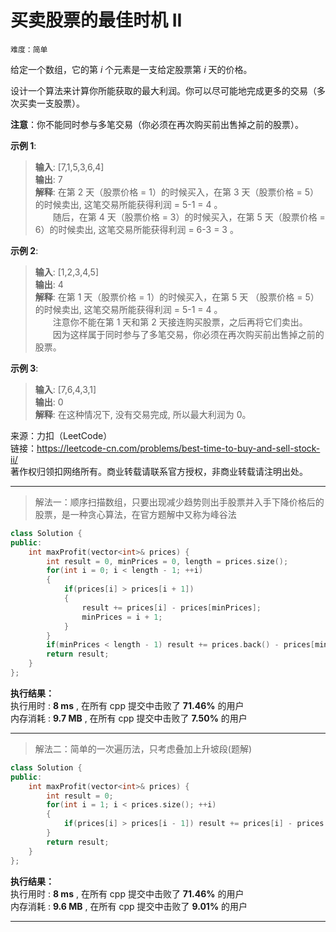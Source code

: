 # 买卖股票的最佳时机 II #  
`难度：简单` 

给定一个数组，它的第 *i* 个元素是一支给定股票第 *i* 天的价格。

设计一个算法来计算你所能获取的最大利润。你可以尽可能地完成更多的交易（多次买卖一支股票）。  

**注意**：你不能同时参与多笔交易（你必须在再次购买前出售掉之前的股票）。  

**示例 1**:  
>**输入**: [7,1,5,3,6,4]  
>**输出**: 7  
>**解释**: 在第 2 天（股票价格 = 1）的时候买入，在第 3 天（股票价格 = 5）的时候卖出, 这笔交易所能获得利润 = 5-1 = 4 。  
>&emsp;&emsp;随后，在第 4 天（股票价格 = 3）的时候买入，在第 5 天（股票价格 = 6）的时候卖出, 这笔交易所能获得利润 = 6-3 = 3 。  

**示例 2**:  
>**输入**: [1,2,3,4,5]  
>**输出**: 4  
>**解释**: 在第 1 天（股票价格 = 1）的时候买入，在第 5 天 （股票价格 = 5）的时候卖出, 这笔交易所能获得利润 = 5-1 = 4 。  
>&emsp;&emsp;注意你不能在第 1 天和第 2 天接连购买股票，之后再将它们卖出。  
>&emsp;&emsp;因为这样属于同时参与了多笔交易，你必须在再次购买前出售掉之前的股票。  

**示例 3**:  
>**输入**: [7,6,4,3,1]  
>**输出**: 0  
>**解释**: 在这种情况下, 没有交易完成, 所以最大利润为 0。  

来源：力扣（LeetCode）  
链接：https://leetcode-cn.com/problems/best-time-to-buy-and-sell-stock-ii/  
著作权归领扣网络所有。商业转载请联系官方授权，非商业转载请注明出处。  

---  
>解法一：顺序扫描数组，只要出现减少趋势则出手股票并入手下降价格后的股票，是一种贪心算法，在官方题解中又称为峰谷法  

```C++  
class Solution {
public:
    int maxProfit(vector<int>& prices) {
        int result = 0, minPrices = 0, length = prices.size();
        for(int i = 0; i < length - 1; ++i)
        {
            if(prices[i] > prices[i + 1])
            {
                result += prices[i] - prices[minPrices];
                minPrices = i + 1;
            }
        }
        if(minPrices < length - 1) result += prices.back() - prices[minPrices];
        return result;
    }
};
```  

**执行结果：**  
执行用时 : **8 ms** , 在所有 cpp 提交中击败了 **71.46%** 的用户  
内存消耗 : **9.7 MB** , 在所有 cpp 提交中击败了 **7.50%** 的用户  

---  
>解法二：简单的一次遍历法，只考虑叠加上升坡段(题解)  

```C++  
class Solution {
public:
    int maxProfit(vector<int>& prices) {
        int result = 0;
        for(int i = 1; i < prices.size(); ++i)
        {
            if(prices[i] > prices[i - 1]) result += prices[i] - prices[i - 1];
        }
        return result;
    }
};
```  

**执行结果：**  
执行用时 : **8 ms** , 在所有 cpp 提交中击败了 **71.46%** 的用户  
内存消耗 : **9.6 MB** , 在所有 cpp 提交中击败了 **9.01%** 的用户  

---  